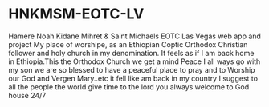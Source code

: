 # HNKMSM-EOTC-LV
Hamere Noah Kidane Mihret &amp; Saint Michaels EOTC Las Vegas web app and project 
My place of worshipe, as an Ethiopian Coptic Orthodox Christian follower and holy church in my denomination. It feels as if I am back home in Ethiopia.This the Orthodox Church we get a mind Peace I all ways go with my son we are so blessed to have a peaceful place to pray and to Worship our God and Vergen Mary..etc it fell like am back in my country I suggest to all the people the world give time to the lord you always welcome to God house 24/7
